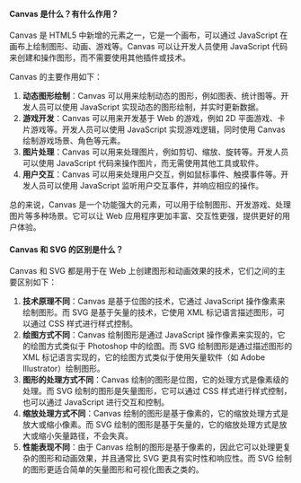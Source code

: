 <!--
 * @Author: Shu Binqi
 * @Date: 2023-03-06 22:05:19
 * @LastEditors: Shu Binqi
 * @LastEditTime: 2023-03-10 00:27:04
 * @Description: Canvas（2题）
 * @Version: 1.0.0
 * @FilePath: \interviewQuestions\Tool\Others\Canvas.md
-->

#### Canvas 是什么？有什么作用？

Canvas 是 HTML5 中新增的元素之一，它是一个画布，可以通过 JavaScript 在画布上绘制图形、动画、游戏等。Canvas 可以让开发人员使用 JavaScript 代码来创建和操作图形，而不需要使用其他插件或技术。

Canvas 的主要作用如下：

1. **动态图形绘制**：Canvas 可以用来绘制动态的图形，例如图表、统计图等。开发人员可以使用 JavaScript 实现动态的图形绘制，并实时更新数据。
1. **游戏开发**：Canvas 可以用来开发基于 Web 的游戏，例如 2D 平面游戏、卡片游戏等。开发人员可以使用 JavaScript 实现游戏逻辑，同时使用 Canvas 绘制游戏场景、角色等元素。
1. **图片处理**：Canvas 可以用来处理图片，例如剪切、缩放、旋转等。开发人员可以使用 JavaScript 代码来操作图片，而无需使用其他工具或软件。
1. **用户交互**：Canvas 可以用来处理用户交互，例如鼠标事件、触摸事件等。开发人员可以使用 JavaScript 监听用户交互事件，并响应相应的操作。

总的来说，Canvas 是一个功能强大的元素，可以用于绘制图形、开发游戏、处理图片等多种场景。它可以让 Web 应用程序更加丰富、交互性更强，提供更好的用户体验。

#### Canvas 和 SVG 的区别是什么？

Canvas 和 SVG 都是用于在 Web 上创建图形和动画效果的技术，它们之间的主要区别如下：

1. **技术原理不同**：Canvas 是基于位图的技术，它通过 JavaScript 操作像素来绘制图形。而 SVG 是基于矢量的技术，它使用 XML 标记语言描述图形，可以通过 CSS 样式进行样式控制。
1. **绘图方式不同**：Canvas 绘制图形是通过 JavaScript 操作像素来实现的，它的绘图方式类似于 Photoshop 中的绘图。而 SVG 绘制图形是通过描述图形的 XML 标记语言实现的，它的绘图方式类似于使用矢量软件（如 Adobe Illustrator）绘制图形。
1. **图形的处理方式不同**：Canvas 绘制的图形是位图，它的处理方式是像素级的处理。而 SVG 绘制的图形是矢量图形，它可以通过 CSS 样式进行样式控制，也可以通过 JavaScript 进行交互和控制。
1. **缩放处理方式不同**：Canvas 绘制的图形是基于像素的，它的缩放处理方式是放大或缩小像素。而 SVG 绘制的图形是基于矢量的，它的缩放处理方式是放大或缩小矢量路径，不会失真。
1. **性能表现不同**：由于 Canvas 绘制的图形是基于像素的，因此它可以处理更复杂的图形和动画效果，并且通常比 SVG 更具有实时性和响应性。而 SVG 绘制的图形更适合简单的矢量图形和可视化图表之类的。
